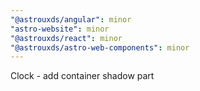 ```yaml
---
"@astrouxds/angular": minor
"astro-website": minor
"@astrouxds/react": minor
"@astrouxds/astro-web-components": minor
---
```


Clock - add container shadow part
